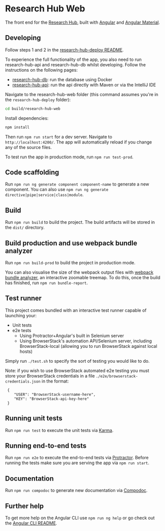 # Research Hub Web
The front end for the [Research Hub](https://research-hub.auckland.ac.nz/), built with [Angular](https://angular.io/) and [Angular Material](https://material.angular.io/).

## Developing

Follow steps 1 and 2 in the [research-hub-deploy README](https://github.com/UoA-eResearch/research-hub-deploy#research-hub-deploy).

To experience the full functionality of the app, you also need to run research-hub-api and research-hub-db whilst developing. 
Follow the instructions on the following pages:

* [research-hub-db](https://github.com/UoA-eResearch/research-hub-db#research-hub-db): run the database using Docker
* [research-hub-api](https://github.com/UoA-eResearch/research-hub-api#research-hub-api): run the api directly with Maven or via the IntelliJ IDE

Navigate to the research-hub-web folder (this command assumes you're in the `research-hub-deploy` folder):
```bash
cd build/research-hub-web
```

Install dependencies:
```bash
npm install
```

Then run `npm run start` for a dev server. Navigate to `http://localhost:4200/`. The app will automatically reload if you 
change any of the source files.

To test run the app in production mode, run `npm run test-prod`.

## Code scaffolding

Run `npm run ng generate component component-name` to generate a new component. You can also use `npm run ng generate directive|pipe|service|class|module`.

## Build

Run `npm run build` to build the project. The build artifacts will be stored in the `dist/` directory. 

## Build production and use webpack bundle analyzer

Run `npm run build-prod` to build the project in production mode.

You can also visualise the size of the webpack output files with [webpack bundle analyzer](https://www.npmjs.com/package/webpack-bundle-analyzer), 
an interactive zoomable treemap. To do this, once the build has finished, run `npm run bundle-report`.

## Test runner

This project comes bundled with an interactive test runner capable of launching your:
 - Unit tests
 - e2e tests
    - Using Protractor+Angular's built in Selenium server
    - Using BrowserStack's automation API/Selenium server, including BrowserStack-local (allowing you to run BrowserStack against local hosts)

 Simply run `./test.sh` to specify the sort of testing you would like to do.
 
 Note: if you wish to use BrowserStack automated e2e testing you must store your BrowserStack credentials in a file `./e2e/browserstack-credentials.json` in the format:

```
 {
    "USER": "BrowserStack-username-here",
    "KEY": "BrowserStack-api-key-here"
 }
```

## Running unit tests

Run `npm run test` to execute the unit tests via [Karma](https://karma-runner.github.io).

## Running end-to-end tests

Run `npm run e2e` to execute the end-to-end tests via [Protractor](http://www.protractortest.org/).
Before running the tests make sure you are serving the app via `npm run start`.

## Documentation

Run `npm run compodoc` to generate new documentation via [Compodoc](https://compodoc.app/).

## Further help

To get more help on the Angular CLI use `npm run ng help` or go check out the [Angular CLI README](https://github.com/angular/angular-cli/blob/master/README.md).